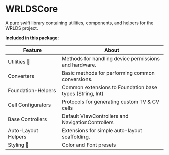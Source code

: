 # WRLDSCore

A pure swift library containing utilities, components, and helpers for the WRLDS project.

**Included in this package:**

Feature             | About
------------------- | ---------------------------------------------------------
Utilities 🧰         | Methods for handling device permissions and hardware.
Converters          | Basic methods for performing common conversions.
Foundation+Helpers  | Common extensions to Foundation base types (String, Int)
Cell Configurators  | Protocols for generating custom TV & CV cells 
Base Controllers    | Default ViewControllers and NavigationControllers
Auto-Layout Helpers | Extensions for simple auto-layout scaffolding.
Styling 🎨           | Color and Font presets


